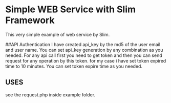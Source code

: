 # Simple WEB Service with Slim Framework
This very simple example of web service by Slim.



##API Authentication
I have created api_key by the md5 of the user email and user name. You can set api_key generation by any combination as you needed.
For any api call first you need to get token and then you can send request for any operation by this token.
for my case i have set token expired time to 10 minutes. You can set token expire time as you needed.
## USES
see the request.php inside example folder.
